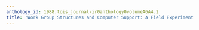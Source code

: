 ```yaml
---
anthology_id: 1988.tois_journal-ir0anthology0volumeA6A4.2
title: 'Work Group Structures and Computer Support: A Field Experiment'
---
```

